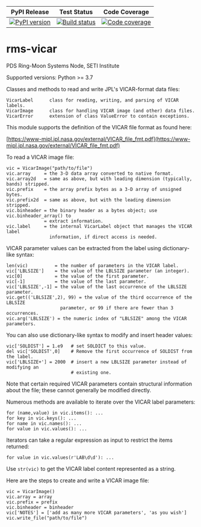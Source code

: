 | PyPI Release | Test Status | Code Coverage |
| ------------ | ----------- | ------------- |
| [![PyPI version](https://badge.fury.io/py/rms-vicar.svg)](https://badge.fury.io/py/rms-vicar) | [![Build status](https://img.shields.io/github/actions/workflow/status/SETI/rms-vicar/run-tests.yml?branch=master)](https://github.com/SETI/rms-vicar/actions) | [![Code coverage](https://img.shields.io/codecov/c/github/SETI/rms-vicar/main?logo=codecov)](https://codecov.io/gh/SETI/rms-vicar) |

# rms-vicar

PDS Ring-Moon Systems Node, SETI Institute

Supported versions: Python >= 3.7

Classes and methods to read and write JPL's VICAR-format data files:

    VicarLabel      class for reading, writing, and parsing of VICAR labels.
    VicarImage      class for handling VICAR image (and other) data files.
    VicarError      extension of class ValueError to contain exceptions.

This module supports the definition of the VICAR file format as found here:

[https://www-mipl.jpl.nasa.gov/external/VICAR_file_fmt.pdf](https://www-mipl.jpl.nasa.gov/external/VICAR_file_fmt.pdf)

To read a VICAR image file:

    vic = VicarImage("path/to/file")
    vic.array     = the 3-D data array converted to native format.
    vic.array2d   = same as above, but with leading dimension (typically, bands) stripped.
    vic.prefix    = the array prefix bytes as a 3-D array of unsigned bytes.
    vic.prefix2d  = same as above, but with the leading dimension stripped.
    vic.binheader = the binary header as a bytes object; use vic.binheader_array() to
                  = extract information.
    vic.label     = the internal VicarLabel object that manages the VICAR label
                    information, if direct access is needed.

VICAR parameter values can be extracted from the label using dictionary-like syntax:

    len(vic)          = the number of parameters in the VICAR label.
    vic['LBLSIZE']    = the value of the LBLSIZE parameter (an integer).
    vic[0]            = the value of the first parameter.
    vic[-1]           = the value of the last parameter.
    vic['LBLSIZE',-1] = the value of the last occurrence of the LBLSIZE parameter.
    vic.get(('LBLSIZE',2), 99) = the value of the third occurrence of the LBLSIZE
                        parameter, or 99 if there are fewer than 3 occurrences.
    vic.arg('LBLSIZE') = the numeric index of "LBLSIZE" among the VICAR parameters.

You can also use dictionary-like syntax to modify and insert header values:

    vic['SOLDIST'] = 1.e9   # set SOLDICT to this value.
    del vic['SOLDIST',0]    # Remove the first occurrence of SOLDIST from the label.
    vic['LBLSIZE+'] = 2000  # insert a new LBLSIZE parameter instead of modifying an
                            # existing one.

Note that certain required VICAR parameters contain structural information about the file;
these cannot generally be modified directly.

Numerous methods are available to iterate over the VICAR label parameters:

    for (name,value) in vic.items(): ...
    for key in vic.keys(): ...
    for name in vic.names(): ...
    for value in vic.values(): ...

Iterators can take a regular expression as input to restrict the items returned:

    for value in vic.values(r'LAB\d\d'): ...

Use `str(vic)` to get the VICAR label content represented as a string.

Here are the steps to create and write a VICAR image file:

    vic = VicarImage()
    vic.array = array
    vic.prefix = prefix
    vic.binheader = binheader
    vic['NOTES'] = ['add as many more VICAR parameters', 'as you wish']
    vic.write_file("path/to/file")
